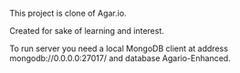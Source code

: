 This project is clone of Agar.io.

Created for sake of learning and interest.

To run server you need a local MongoDB client at address mongodb://0.0.0.0:27017/ and database Agario-Enhanced.
